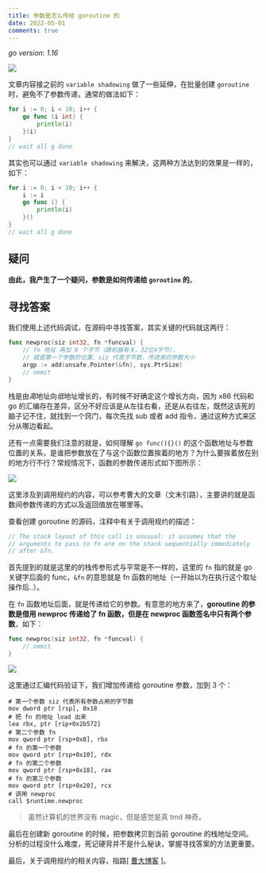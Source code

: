 ```yaml
---
title: 参数是怎么传给 goroutine 的
date: 2022-05-01
comments: true
---
```


*go version: 1.16*

![](https://s2.loli.net/2022/06/27/j7xI9vwEdRF8eTB.png)

文章内容接之前的 `variable shadowing`  做了一些延伸，在批量创建 `goroutine` 时，避免不了参数传递，通常的做法如下：

```go
for i := 0; i < 10; i++ {
    go func (i int) {
        println(i)
    }(i)
}
// wait all g done
```

<!--more-->

其实也可以通过 `variable shadowing` 来解决，这两种方法达到的效果是一样的，如下：

```go
for i := 0; i < 10; i++ {
    i := i
    go func () {
        println(i)
    }()
}
// wait all g done
```



## 疑问

**由此，我产生了一个疑问，参数是如何传递给 `goroutine` 的**。

## 寻找答案

我们使用上述代码调试，在源码中寻找答案，其实关键的代码就这两行：

```go
func newproc(siz int32, fn *funcval) {
    // fn 地址 再加 8 个字节（跟机器有关，32位4字节），
    // 就是第一个参数的位置，siz 代表字节数，传进来的参数大小
    argp := add(unsafe.Pointer(&fn), sys.PtrSize)
    // ommit
}
```



栈是由*高*地址向*低*地址增长的，有时候不好确定这个增长方向，因为 x86 代码和 go 的汇编存在差异，区分不好应该是从左往右看，还是从右往左，既然这该死的脑子记不住，就找到一个窍门，每次先找 sub 或者 add 指令，通过这种方式来区分从哪边看起。



还有一点需要我们注意的就是，如何理解 `go func(){}()` 的这个函数地址与参数位置的关系，是谁把参数放在了与这个函数位置挨着的地方？为什么要挨着放在别的地方行不行？常规情况下，函数的参数传递形式如下图所示：

![](https://s2.loli.net/2022/06/27/QgtHDkSq75E9sGJ.png)

这里涉及到调用规约的内容，可以参考曹大的文章（文末引路），主要讲的就是函数间参数传递的方式以及返回值放在哪里等。



查看创建 goroutine 的源码，注释中有关于调用规约的描述：

```go
// The stack layout of this call is unusual: it assumes that the
// arguments to pass to fn are on the stack sequentially immediately
// after &fn.
```

首先提到的就是这里的的栈传参形式与平常是不一样的，这里的 `fn` 指的就是 go 关键字后面的 func，`&fn` 的意思就是 fn 函数的地址（一开始以为在执行这个取址操作后..）。



在 `fn` 函数地址后面，就是传递给它的参数。有意思的地方来了，**goroutine 的参数是借用 newproc 传递给了 fn 函数，但是在 newproc 函数签名中只有两个参数**，如下：

```go
func newproc(siz int32, fn *funcval) {
    // ommit
}
```

![](https://s2.loli.net/2022/06/27/VNzjKJUTlZWnf13.png)



这里通过汇编代码验证下，我们增加传递给 goroutine 参数，加到 3 个：

```assembly
# 第一个参数 siz 代表所有参数占用的字节数
mov dword ptr [rsp], 0x18
# 把 fn 的地址 load 出来
lea rbx, ptr [rip+0x2b572]
# 第二个参数 fn
mov qword ptr [rsp+0x8], rbx
# fn 的第一个参数
mov qword ptr [rsp+0x10], rdx
# fn 的第二个参数
mov qword ptr [rsp+0x18], rax
# fn 的第三个参数
mov qword ptr [rsp+0x20], rcx
# 调用 newproc
call $runtime.newproc
```

> 虽然计算机的世界没有 magic，但是感觉是真 tmd 神奇。



最后在创建新 goroutine 的时候，把参数拷贝到当前 goroutine 的栈地址空间。分析的过程没什么难度，死记硬背并不是什么秘诀，掌握寻找答案的方法更重要。



最后，关于调用规约的相关内容，指路[ [曹大博客](https://www.xargin.com/go1-17-new-calling-convention/) ]。